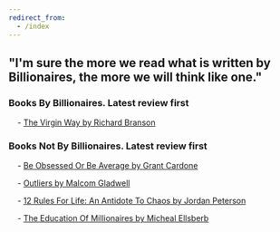 ```yaml
---
redirect_from:
  - /index
---
```


## "I'm sure the more we read what is written by Billionaires, the more we will think like one."

### Books By Billionaires. Latest review first

&nbsp;&nbsp;&nbsp;&nbsp;- [The Virgin Way by Richard Branson](https://booksbybillionaires.github.io/Books-By-Billionaires/the-virgin-way.html
)

### Books Not By Billionaires. Latest review first

&nbsp;&nbsp;&nbsp;&nbsp;- [Be Obsessed Or Be Average by Grant Cardone](https://booksbybillionaires.github.io/Books-By-Billionaires/be-obsessed-or-be-average.html)

&nbsp;&nbsp;&nbsp;&nbsp;- [Outliers by Malcom Gladwell](https://booksbybillionaires.github.io/Books-By-Billionaires/outliers.html)

&nbsp;&nbsp;&nbsp;&nbsp;- [12 Rules For Life: An Antidote To Chaos by Jordan Peterson](https://booksbybillionaires.github.io/Books-By-Billionaires/twelve-rules-for-life.html)

&nbsp;&nbsp;&nbsp;&nbsp;- [The Education Of Millionaires by Micheal Ellsberb](https://booksbybillionaires.github.io/Books-By-Billionaires/the-education-of-millionaires.html)
 
